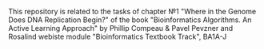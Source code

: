 This repository is related to the tasks of chapter №1 "Where in the Genome Does DNA Replication Begin?" of the book "Bioinformatics Algorithms. An Active Learning Approach" by Phillip Compeau &amp; Pavel Pevzner and Rosalind webiste module "Bioinformatics Textbook Track", BA1A-J
